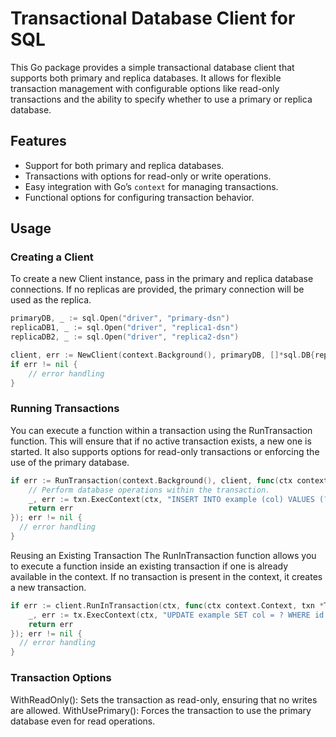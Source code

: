 # Transactional Database Client for SQL

This Go package provides a simple transactional database client that supports both primary and replica databases. It allows for flexible transaction management with configurable options like read-only transactions and the ability to specify whether to use a primary or replica database.

## Features

- Support for both primary and replica databases.
- Transactions with options for read-only or write operations.
- Easy integration with Go’s `context` for managing transactions.
- Functional options for configuring transaction behavior.

## Usage
### Creating a Client
To create a new Client instance, pass in the primary and replica database connections. If no replicas are provided, the primary connection will be used as the replica.

``` go
primaryDB, _ := sql.Open("driver", "primary-dsn")
replicaDB1, _ := sql.Open("driver", "replica1-dsn")
replicaDB2, _ := sql.Open("driver", "replica2-dsn")

client, err := NewClient(context.Background(), primaryDB, []*sql.DB{replicaDB1, replicaDB2})
if err != nil {
    // error handling
}
```


### Running Transactions
You can execute a function within a transaction using the RunTransaction function. This will ensure that if no active transaction exists, a new one is started. It also supports options for read-only transactions or enforcing the use of the primary database.

``` go
if err := RunTransaction(context.Background(), client, func(ctx context.Context, txn *Transaction) error {
    // Perform database operations within the transaction.
    _, err := txn.ExecContext(ctx, "INSERT INTO example (col) VALUES (?)", "value")
    return err
}); err != nil {
  // error handling
}
```

Reusing an Existing Transaction
The RunInTransaction function allows you to execute a function inside an existing transaction if one is already available in the context.
If no transaction is present in the context, it creates a new transaction.

``` go
if err := client.RunInTransaction(ctx, func(ctx context.Context, txn *Transaction) error {
    _, err := tx.ExecContext(ctx, "UPDATE example SET col = ? WHERE id = ?", "new_value", 1)
    return err
}); err != nil {
  // error handling
}
```

### Transaction Options
WithReadOnly(): Sets the transaction as read-only, ensuring that no writes are allowed.
WithUsePrimary(): Forces the transaction to use the primary database even for read operations.
